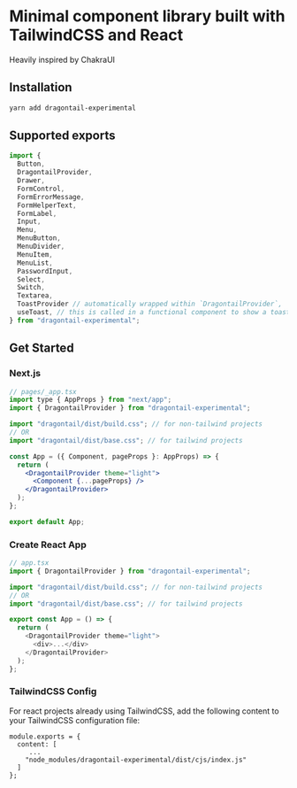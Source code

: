 # Minimal component library built with TailwindCSS and React

Heavily inspired by ChakraUI

## Installation

```bash
yarn add dragontail-experimental
```

## Supported exports

```typescript
import {
  Button,
  DragontailProvider,
  Drawer,
  FormControl,
  FormErrorMessage,
  FormHelperText,
  FormLabel,
  Input,
  Menu,
  MenuButton,
  MenuDivider,
  MenuItem,
  MenuList,
  PasswordInput,
  Select,
  Switch,
  Textarea,
  ToastProvider // automatically wrapped within `DragontailProvider`,
  useToast, // this is called in a functional component to show a toast message
} from "dragontail-experimental";
```

## Get Started

### Next.js

```jsx
// pages/_app.tsx
import type { AppProps } from "next/app";
import { DragontailProvider } from "dragontail-experimental";

import "dragontail/dist/build.css"; // for non-tailwind projects
// OR
import "dragontail/dist/base.css"; // for tailwind projects

const App = ({ Component, pageProps }: AppProps) => {
  return (
    <DragontailProvider theme="light">
      <Component {...pageProps} />
    </DragontailProvider>
  );
};

export default App;
```

### Create React App

```typescript
// app.tsx
import { DragontailProvider } from "dragontail-experimental";

import "dragontail/dist/build.css"; // for non-tailwind projects
// OR
import "dragontail/dist/base.css"; // for tailwind projects

export const App = () => {
  return (
    <DragontailProvider theme="light">
      <div>...</div>
    </DragontailProvider>
  );
};
```

### TailwindCSS Config

For react projects already using TailwindCSS, add the following content to your TailwindCSS configuration file:

```
module.exports = {
  content: [
     ...
    "node_modules/dragontail-experimental/dist/cjs/index.js"
  ]
};
```
